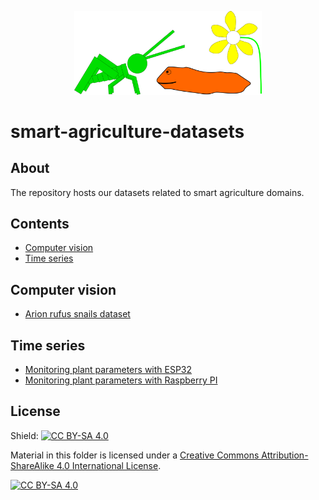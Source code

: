 <p align="center">
  <img alt="logo" width="300" src=".github/images/logo.png">
</p>


# smart-agriculture-datasets

## About

The repository hosts our datasets related to smart agriculture domains.

## Contents
- [Computer vision](#computer-vision-)
- [Time series](#time-series-)

## Computer vision

- [Arion rufus snails dataset](https://github.com/firefly-cpp/snail-dataset)

## Time series

- [Monitoring plant parameters with ESP32](https://github.com/firefly-cpp/smart-agriculture-datasets/tree/main/plant-monitoring-esp32)
- [Monitoring plant parameters with Raspberry PI](https://github.com/firefly-cpp/smart-agriculture-datasets/tree/main/plant-monitoring-rpi)

## License
Shield: [![CC BY-SA 4.0][cc-by-sa-shield]][cc-by-sa]

Material in this folder is licensed under a
[Creative Commons Attribution-ShareAlike 4.0 International License][cc-by-sa].

[![CC BY-SA 4.0][cc-by-sa-image]][cc-by-sa]

[cc-by-sa]: http://creativecommons.org/licenses/by-sa/4.0/
[cc-by-sa-image]: https://licensebuttons.net/l/by-sa/4.0/88x31.png
[cc-by-sa-shield]: https://img.shields.io/badge/License-CC%20BY--SA%204.0-lightgrey.svg
